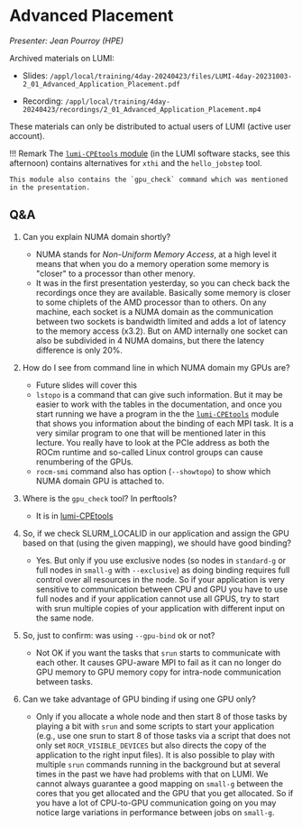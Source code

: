 # Advanced Placement

*Presenter: Jean Pourroy (HPE)*

<!--
Course materials will be provided during and after the course.
-->

<!--
Temporary location of materials (for the lifetime of the training project):

-   Slides: `/project/project_465001098/Slides/HPE/07_Advanced_Placement.pdf`
-->

Archived materials on LUMI:

-   Slides: `/appl/local/training/4day-20240423/files/LUMI-4day-20231003-2_01_Advanced_Application_Placement.pdf`

-   Recording: `/appl/local/training/4day-20240423/recordings/2_01_Advanced_Application_Placement.mp4`

These materials can only be distributed to actual users of LUMI (active user account).

!!! Remark
    The [`lumi-CPEtools` module](https://lumi-supercomputer.github.io/LUMI-EasyBuild-docs/l/lumi-CPEtools/) 
    (in the LUMI software stacks, see this afternoon) contains alternatives for `xthi` and the `hello_jobstep` tool.

    This module also contains the `gpu_check` command which was mentioned in the presentation.
    

## Q&A

1.  Can you explain NUMA domain shortly?

    -   NUMA stands for _Non-Uniform Memory Access_, at a high level it means that when you do a memory operation some memory is "closer" to a processor than other menory.
    -   It was in the first presentation yesterday, so you can check back the recordings once they are available. Basically some memory is closer to some chiplets of the AMD processor than to others. On any machine, each socket is a NUMA domain as the communication between two sockets is bandwidth limited and adds a lot of latency to the memory access (x3.2). But on AMD internally one socket can also be subdivided in 4 NUMA domains, but there the latency difference is only 20%. 


2.  How do I see from command line in which NUMA domain my GPUs are?

    -    Future slides will cover this
    -   `lstopo` is a command that can give such information. But it may be easier to work with the tables in the documentation, and once you start running we have a program in the the [`lumi-CPEtools`](https://lumi-supercomputer.github.io/LUMI-EasyBuild-docs/l/lumi-CPEtools/) module that shows you information about the binding of each MPI task. It is a very similar program to one that will be mentioned later in this lecture. You really have to look at the PCIe address as both the ROCm runtime and so-called Linux control groups can cause renumbering of the GPUs.
    -   `rocm-smi` command also has option (`--showtopo`) to show which NUMA domain GPU is attached to.


3.  Where is the `gpu_check` tool? In perftools?

    -   It is in [lumi-CPEtools](https://lumi-supercomputer.github.io/LUMI-EasyBuild-docs/l/lumi-CPEtools/)


4.  So, if we check SLURM_LOCALID in our application and assign the GPU based on that (using the given mapping), we should have good binding?

    -   Yes. But only if you use exclusive nodes (so nodes in `standard-g` or full nodes in `small-g` with `--exclusive`) as doing binding requires full control over all resources in the node. So if your application is very sensitive to communication between CPU and GPU you have to use full nodes and if your application cannot use all GPUS, try to start with srun multiple copies of your application with different input on the same node.











1. So, just to confirm: was using `--gpu-bind` ok or not?

    -    Not OK if you want the tasks that `srun` starts to communicate with each other. It causes GPU-aware MPI to fail as it can no longer do GPU memory to GPU memory copy for intra-node communication between tasks.

2. Can we take advantage of GPU binding if using one GPU only?

    -   Only if you allocate a whole node and then start 8 of those tasks by playing a bit with `srun` and some scripts to start your application (e.g., use one srun to start 8 of those tasks via a script that does not only set `ROCR_VISIBLE_DEVICES` but also directs the copy of the application to the right input files). It is also possible to play with multiple `srun` commands running in the background but at several times in the past we have had problems with that on LUMI. We cannot always guarantee a good mapping on `small-g` between the cores that you get allocated and the GPU that you get allocated. So if you have a lot of CPU-to-GPU communication going on you may notice large variations in performance between jobs on `small-g`. 



